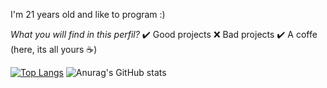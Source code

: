 I'm 21 years old and like to program :)

*What you will find in this perfil?*
✔️ Good projects
❌ Bad projects
✔️ A coffe (here, its all yours ☕)

[![Top Langs](https://github-readme-stats.vercel.app/api/top-langs/?username=worstp&theme=dark&layout=compact)](https://github.com/anuraghazra/github-readme-stats) ![Anurag's GitHub stats](https://github-readme-stats.vercel.app/api?username=worstp&show_icons=true&theme=dark)


